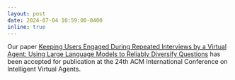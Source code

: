 ```yaml
---
layout: post
date: 2024-07-04 10:59:00-0400
inline: true
---
```


Our paper [Keeping Users Engaged During Repeated Interviews by a Virtual Agent: Using Large Language Models to Reliably Diversify Questions](https://arxiv.org/abs/2311.12707) has been accepted for publication at the 24th ACM International Conference on Intelligent Virtual Agents.
